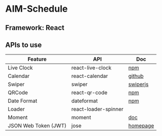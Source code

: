 # AIM-Schedule

## Framework: React

## APIs to use

| Feature              | API                  | Doc                                                                           |
| -------------------- | -------------------- | ----------------------------------------------------------------------------- |
| Live Clock           | react-live-clock     | [npm](https://www.npmjs.com/package/react-live-clock "react-live-clock npm")  |
| Calendar             | react-calendar       | [github](https://github.com/wojtekmaj/react-calendar "react-calendar github") |
| Swiper               | swiper               | [swiperjs](https://swiperjs.com/react "swiperjs")                             |
| QRCode               | react-qr-code        | [npm](https://www.npmjs.com/package/react-qr-code)                            |
| Date Format          | dateformat           | [npm](https://www.npmjs.com/package/dateformat)                               |
| Loader               | react-loader-spinner |
| Moment               | moment               | [doc](https://momentjs.com/docs/#/displaying/fromnow/)                        |
| JSON Web Token (JWT) | jose                 | [homepage](https://jwt.io/libraries)                                          |
